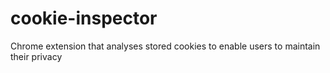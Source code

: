 # cookie-inspector
Chrome extension that analyses stored cookies to enable users to maintain their privacy
